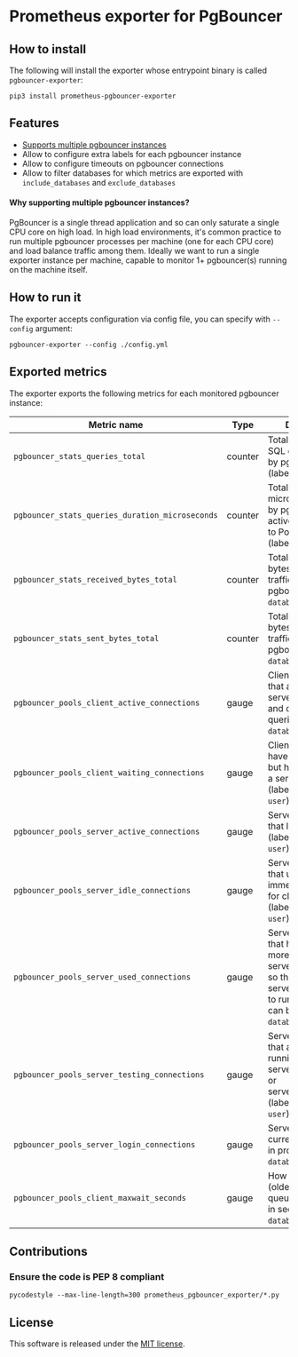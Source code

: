 # Prometheus exporter for PgBouncer


## How to install

The following will install the exporter whose entrypoint binary is called `pgbouncer-exporter`:

```
pip3 install prometheus-pgbouncer-exporter
```


## Features

- [Supports multiple pgbouncer instances](#why-supporting-multiple-pgbouncer-instances)
- Allow to configure extra labels for each pgbouncer instance
- Allow to configure timeouts on pgbouncer connections
- Allow to filter databases for which metrics are exported with `include_databases` and `exclude_databases`


#### Why supporting multiple pgbouncer instances?

PgBouncer is a single thread application and so can only saturate a single CPU core on high load. In high load environments, it's common practice to run multiple pgbouncer processes per machine (one for each CPU core) and load balance traffic among them. Ideally we want to run a single exporter instance per machine, capable to monitor 1+ pgbouncer(s) running on the machine itself.


## How to run it

The exporter accepts configuration via config file, you can specify with `--config` argument:

`pgbouncer-exporter --config ./config.yml`


## Exported metrics

The exporter exports the following metrics for each monitored pgbouncer instance:

| Metric name                                     | Type     | Description      |
| ----------------------------------------------- | -------- | ---------------- |
| `pgbouncer_stats_queries_total`                 | counter  | Total number of SQL queries pooled by pgbouncer (labels: `database`) |
| `pgbouncer_stats_queries_duration_microseconds` | counter  | Total number of microseconds spent by pgbouncer when actively connected to PostgreSQL (labels: `database`) |
| `pgbouncer_stats_received_bytes_total`          | counter  | Total volume in bytes of network traffic received by pgbouncer (labels: `database`) |
| `pgbouncer_stats_sent_bytes_total`              | counter  | Total volume in bytes of network traffic sent by pgbouncer (labels: `database`) |
| `pgbouncer_pools_client_active_connections`     | gauge    | Client connections that are linked to server connection and can process queries (labels: `database`, `user`) |
| `pgbouncer_pools_client_waiting_connections`    | gauge    | Client connections have sent queries but have not yet got a server connection (labels: `database`, `user`) |
| `pgbouncer_pools_server_active_connections`     | gauge    | Server connections that linked to client (labels: `database`, `user`) |
| `pgbouncer_pools_server_idle_connections`       | gauge    | Server connections that unused and immediately usable for client queries (labels: `database`, `user`) |
| `pgbouncer_pools_server_used_connections`       | gauge    | Server connections that have been idle more than server_check_delay, so they needs server_check_query to run on it before it can be used (labels: `database`, `user`) |
| `pgbouncer_pools_server_testing_connections`    | gauge    | Server connections that are currently running either server_reset_query or server_check_query (labels: `database`, `user`) |
| `pgbouncer_pools_server_login_connections`      | gauge    | Server connections currently in logging in process (labels: `database`, `user`) |
| `pgbouncer_pools_client_maxwait_seconds`        | gauge    | How long the first (oldest) client in queue has waited, in seconds (labels: `database`, `user`) |



## Contributions

### Ensure the code is PEP 8 compliant

`pycodestyle --max-line-length=300 prometheus_pgbouncer_exporter/*.py`


## License

This software is released under the [MIT license](LICENSE.txt).

